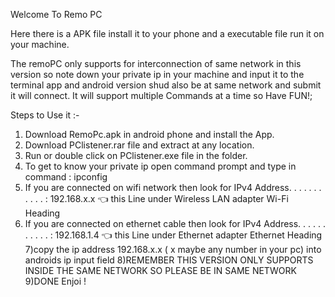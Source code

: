 Welcome To Remo PC

Here there is a APK file install it to your phone and a executable file run it on your machine.

The remoPC only supports for interconnection of same network in this version so note down your private ip in your machine
and input it to the terminal app and android version shud also be at same network and submit it will connect.
It will support multiple Commands at a time so Have FUN!;

Steps to Use it :-

1) Download RemoPc.apk in android phone and install the App.
2) Download PClistener.rar file and extract at any location.
3) Run or double click on PClistener.exe file in the folder.
4) To get to know your private ip open command prompt and type in command : ipconfig
5) If you are connected on wifi network then look for 
    IPv4 Address. . . . . . . . . . . : 192.168.x.x
    👈 this Line under Wireless LAN adapter Wi-Fi Heading
6) If you are connected on ethernet cable then look for 
    IPv4 Address. . . . . . . . . . . : 192.168.1.4
    👈 this Line under Ethernet adapter Ethernet Heading
7)copy the ip address 192.168.x.x ( x maybe any number in your pc) into androids ip input field
8)REMEMBER THIS VERSION ONLY SUPPORTS INSIDE THE SAME NETWORK SO PLEASE BE IN SAME NETWORK
9)DONE Enjoi !
